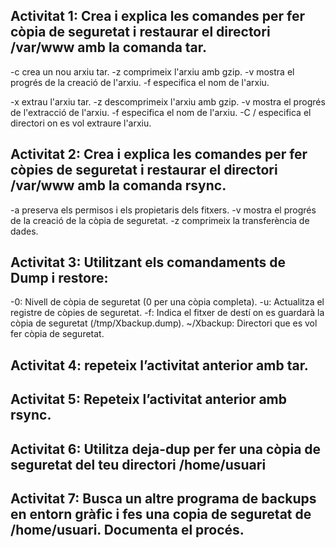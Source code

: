 ## Activitat 1: Crea i explica les comandes per fer còpia de seguretat i restaurar el directori /var/www amb la comanda tar.
-c crea un nou arxiu tar.
-z comprimeix l'arxiu amb gzip.
-v mostra el progrés de la creació de l'arxiu.
-f especifica el nom de l'arxiu.
[](1.png)

-x extrau l'arxiu tar.
-z descomprimeix l'arxiu amb gzip.
-v mostra el progrés de l'extracció de l'arxiu.
-f especifica el nom de l'arxiu.
-C / especifica el directori on es vol extraure l'arxiu.
[](2.png)

## Activitat 2: Crea i explica les comandes per fer còpies de seguretat i restaurar el directori /var/www amb la comanda rsync.
-a preserva els permisos i els propietaris dels fitxers.
-v mostra el progrés de la creació de la còpia de seguretat.
-z comprimeix la transferència de dades.
[](3.png)

## Activitat 3: Utilitzant els comandaments de Dump i restore:
-0: Nivell de còpia de seguretat (0 per una còpia completa).
-u: Actualitza el registre de còpies de seguretat.
-f: Indica el fitxer de destí on es guardarà la còpia de seguretat (/tmp/Xbackup.dump).
~/Xbackup: Directori que es vol fer còpia de seguretat.
[](5.png)
[](4.png)


## Activitat 4: repeteix l’activitat anterior amb tar.
[](6.png)

## Activitat 5: Repeteix l’activitat anterior amb rsync.
## Activitat 6: Utilitza deja-dup per fer una còpia de seguretat del teu directori /home/usuari
## Activitat 7: Busca un altre programa de backups en entorn gràfic i fes una copia de seguretat de /home/usuari. Documenta el procés.
